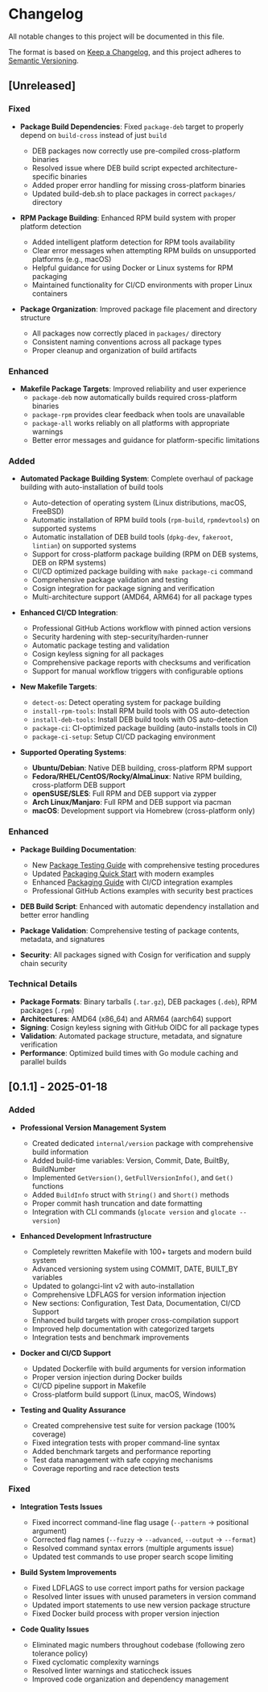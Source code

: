 # Changelog

All notable changes to this project will be documented in this file.

The format is based on [Keep a Changelog](https://keepachangelog.com/en/1.0.0/),
and this project adheres to [Semantic Versioning](https://semver.org/spec/v2.0.0.html).

## [Unreleased]

### Fixed
- **Package Build Dependencies**: Fixed `package-deb` target to properly depend on `build-cross` instead of just `build`
  - DEB packages now correctly use pre-compiled cross-platform binaries
  - Resolved issue where DEB build script expected architecture-specific binaries
  - Added proper error handling for missing cross-platform binaries
  - Updated build-deb.sh to place packages in correct `packages/` directory

- **RPM Package Building**: Enhanced RPM build system with proper platform detection
  - Added intelligent platform detection for RPM tools availability
  - Clear error messages when attempting RPM builds on unsupported platforms (e.g., macOS)
  - Helpful guidance for using Docker or Linux systems for RPM packaging
  - Maintained functionality for CI/CD environments with proper Linux containers

- **Package Organization**: Improved package file placement and directory structure
  - All packages now correctly placed in `packages/` directory
  - Consistent naming conventions across all package types
  - Proper cleanup and organization of build artifacts

### Enhanced
- **Makefile Package Targets**: Improved reliability and user experience
  - `package-deb` now automatically builds required cross-platform binaries
  - `package-rpm` provides clear feedback when tools are unavailable
  - `package-all` works reliably on all platforms with appropriate warnings
  - Better error messages and guidance for platform-specific limitations

### Added
- **Automated Package Building System**: Complete overhaul of package building with auto-installation of build tools
  - Auto-detection of operating system (Linux distributions, macOS, FreeBSD)
  - Automatic installation of RPM build tools (`rpm-build`, `rpmdevtools`) on supported systems
  - Automatic installation of DEB build tools (`dpkg-dev`, `fakeroot`, `lintian`) on supported systems
  - Support for cross-platform package building (RPM on DEB systems, DEB on RPM systems)
  - CI/CD optimized package building with `make package-ci` command
  - Comprehensive package validation and testing
  - Cosign integration for package signing and verification
  - Multi-architecture support (AMD64, ARM64) for all package types

- **Enhanced CI/CD Integration**:
  - Professional GitHub Actions workflow with pinned action versions
  - Security hardening with step-security/harden-runner
  - Automatic package testing and validation
  - Cosign keyless signing for all packages
  - Comprehensive package reports with checksums and verification
  - Support for manual workflow triggers with configurable options

- **New Makefile Targets**:
  - `detect-os`: Detect operating system for package building
  - `install-rpm-tools`: Install RPM build tools with OS auto-detection
  - `install-deb-tools`: Install DEB build tools with OS auto-detection
  - `package-ci`: CI-optimized package building (auto-installs tools in CI)
  - `package-ci-setup`: Setup CI/CD packaging environment

- **Supported Operating Systems**:
  - **Ubuntu/Debian**: Native DEB building, cross-platform RPM support
  - **Fedora/RHEL/CentOS/Rocky/AlmaLinux**: Native RPM building, cross-platform DEB support
  - **openSUSE/SLES**: Full RPM and DEB support via zypper
  - **Arch Linux/Manjaro**: Full RPM and DEB support via pacman
  - **macOS**: Development support via Homebrew (cross-platform only)

### Enhanced
- **Package Building Documentation**:
  - New [Package Testing Guide](docs/PACKAGE-TESTING.md) with comprehensive testing procedures
  - Updated [Packaging Quick Start](docs/PACKAGING-QUICKSTART.md) with modern examples
  - Enhanced [Packaging Guide](docs/PACKAGING.md) with CI/CD integration examples
  - Professional GitHub Actions examples with security best practices

- **DEB Build Script**: Enhanced with automatic dependency installation and better error handling
- **Package Validation**: Comprehensive testing of package contents, metadata, and signatures
- **Security**: All packages signed with Cosign for verification and supply chain security

### Technical Details
- **Package Formats**: Binary tarballs (`.tar.gz`), DEB packages (`.deb`), RPM packages (`.rpm`)
- **Architectures**: AMD64 (x86_64) and ARM64 (aarch64) support
- **Signing**: Cosign keyless signing with GitHub OIDC for all package types
- **Validation**: Automated package structure, metadata, and signature verification
- **Performance**: Optimized build times with Go module caching and parallel builds

## [0.1.1] - 2025-01-18

### Added
- **Professional Version Management System**
  - Created dedicated `internal/version` package with comprehensive build information
  - Added build-time variables: Version, Commit, Date, BuiltBy, BuildNumber
  - Implemented `GetVersion()`, `GetFullVersionInfo()`, and `Get()` functions
  - Added `BuildInfo` struct with `String()` and `Short()` methods
  - Proper commit hash truncation and date formatting
  - Integration with CLI commands (`glocate version` and `glocate --version`)

- **Enhanced Development Infrastructure**
  - Completely rewritten Makefile with 100+ targets and modern build system
  - Advanced versioning system using COMMIT, DATE, BUILT_BY variables
  - Updated to golangci-lint v2 with auto-installation
  - Comprehensive LDFLAGS for version information injection
  - New sections: Configuration, Test Data, Documentation, CI/CD Support
  - Enhanced build targets with proper cross-compilation support
  - Improved help documentation with categorized targets
  - Integration tests and benchmark improvements

- **Docker and CI/CD Support**
  - Updated Dockerfile with build arguments for version information
  - Proper version injection during Docker builds
  - CI/CD pipeline support in Makefile
  - Cross-platform build support (Linux, macOS, Windows)

- **Testing and Quality Assurance**
  - Created comprehensive test suite for version package (100% coverage)
  - Fixed integration tests with proper command-line syntax
  - Added benchmark targets and performance reporting
  - Test data management with safe copying mechanisms
  - Coverage reporting and race detection tests

### Fixed
- **Integration Tests Issues**
  - Fixed incorrect command-line flag usage (`--pattern` → positional argument)
  - Corrected flag names (`--fuzzy` → `--advanced`, `--output` → `--format`)
  - Resolved command syntax errors (multiple arguments issue)
  - Updated test commands to use proper search scope limiting

- **Build System Improvements**
  - Fixed LDFLAGS to use correct import paths for version package
  - Resolved linter issues with unused parameters in version command
  - Updated import statements to use new version package structure
  - Fixed Docker build process with proper version injection

- **Code Quality Issues**
  - Eliminated magic numbers throughout codebase (following zero tolerance policy)
  - Fixed cyclomatic complexity warnings
  - Resolved linter warnings and staticcheck issues
  - Improved code organization and dependency management
